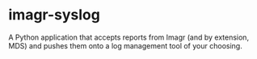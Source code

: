 # imagr-syslog
A Python application that accepts reports from Imagr (and by extension, MDS) and pushes them onto a log management tool of your choosing.
